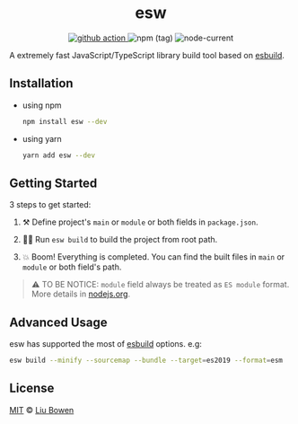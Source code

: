 <h1 align="center">esw</h1>

<p align="center">
  <a href="https://github.com/lbwa/esw/actions/workflows/test.yml">
    <img alt="github action" src="https://github.com/lbwa/esw/actions/workflows/test.yml/badge.svg"/>
  </a>
  <img alt="npm (tag)" src="https://img.shields.io/npm/v/esw/latest?style=flat-square">
  <img alt="node-current" src="https://img.shields.io/node/v/esw?style=flat-square">
</p>

A extremely fast JavaScript/TypeScript library build tool based on [esbuild](https://github.com/evanw/esbuild).

## Installation

- using npm

  ```bash
  npm install esw --dev
  ```

- using yarn

  ```bash
  yarn add esw --dev
  ```

## Getting Started

3 steps to get started:

1. ⚒️ Define project's `main` or `module` or both fields in `package.json`.

2. 👨‍💻 Run `esw build` to build the project from root path.

3. 💥 Boom! Everything is completed. You can find the built files in `main` or `module` or both field's path.

> ⚠️ TO BE NOTICE: `module` field always be treated as `ES module` format. More details in [nodejs.org](https://nodejs.org/api/packages.html#packages_dual_commonjs_es_module_packages).

## Advanced Usage

esw has supported the most of [esbuild](https://github.com/evanw/esbuild) options. e.g:

```bash
esw build --minify --sourcemap --bundle --target=es2019 --format=esm
```

## License

[MIT](./LICENSE) © [Liu Bowen](https://github.com/lbwa)
